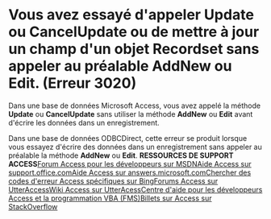 
# Vous avez essayé d'appeler Update ou CancelUpdate ou de mettre à jour un champ d'un objet Recordset sans appeler au préalable AddNew ou Edit. (Erreur 3020)

Dans une base de données Microsoft Access, vous avez appelé la méthode  **Update** ou **CancelUpdate** sans utiliser la méthode **AddNew** ou **Edit** avant d'écrire les données dans un enregistrement.

Dans une base de données ODBCDirect, cette erreur se produit lorsque vous essayez d'écrire des données dans un enregistrement sans appeler au préalable la méthode  **AddNew** ou **Edit**.
 **RESSOURCES DE SUPPORT ACCESS**[Forum Access pour les développeurs sur MSDN](https://social.msdn.microsoft.com/Forums/office/fr-fr/home?forum=accessdev)[Aide Access sur support.office.com](https://support.office.com/search/results?query=Access)[Aide Access sur answers.microsoft.com](http://answers.microsoft.com/fr-fr/office/forum/access?page=1&amp;tab=question&amp;status=all&amp;auth=1)[Chercher des codes d'erreur Access spécifiques sur Bing](http://www.bing.com/)[Forums Access sur UtterAccess](http://www.utteraccess.com/forum/index.php?act=idx)[Wiki Access sur UtterAcess](http://www.utteraccess.com/forum/index.php?act=idx)[Centre d'aide pour les développeurs Access et la programmation VBA (FMS)](http://www.fmsinc.com/MicrosoftAccess/developer/)[Billets sur Access sur StackOverflow](http://stackoverflow.com/questions/tagged/ms-access)

